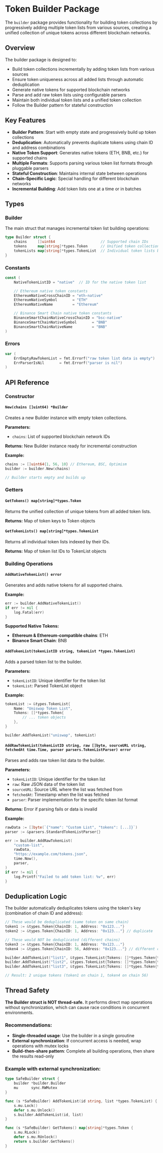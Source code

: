 # Token Builder Package

The `builder` package provides functionality for building token collections by progressively adding multiple token lists from various sources, creating a unified collection of unique tokens across different blockchain networks.

## Overview

The builder package is designed to:
- Build token collections incrementally by adding token lists from various sources
- Ensure token uniqueness across all added lists through automatic deduplication
- Generate native tokens for supported blockchain networks
- Parse and add raw token lists using configurable parsers
- Maintain both individual token lists and a unified token collection
- Follow the Builder pattern for stateful construction

## Key Features

- **Builder Pattern**: Start with empty state and progressively build up token collections
- **Deduplication**: Automatically prevents duplicate tokens using chain ID and address combinations
- **Native Token Support**: Generates native tokens (ETH, BNB, etc.) for supported chains
- **Multiple Formats**: Supports parsing various token list formats through pluggable parsers
- **Stateful Construction**: Maintains internal state between operations
- **Chain-Specific Logic**: Special handling for different blockchain networks
- **Incremental Building**: Add token lists one at a time or in batches

## Types

### Builder

The main struct that manages incremental token list building operations:

```go
type Builder struct {
    chains     []uint64                     // Supported chain IDs
    tokens     map[string]*types.Token      // Unified token collection (deduplicated)
    tokenLists map[string]*types.TokenList  // Individual token lists by ID
}
```

### Constants

```go
const (
    NativeTokenListID = "native"  // ID for the native token list

    // Ethereum native token constants
    EthereumNativeCrossChainID = "eth-native"
    EthereumNativeSymbol       = "ETH"
    EthereumNativeName         = "Ethereum"

    // Binance Smart Chain native token constants
    BinanceSmartChainNativeCrossChainID = "bsc-native"
    BinanceSmartChainNativeSymbol       = "BNB"
    BinanceSmartChainNativeName         = "BNB"
)
```

### Errors

```go
var (
    ErrEmptyRawTokenList = fmt.Errorf("raw token list data is empty")
    ErrParserIsNil       = fmt.Errorf("parser is nil")
)
```

## API Reference

### Constructor

#### `New(chains []uint64) *Builder`

Creates a new Builder instance with empty token collections.

**Parameters:**
- `chains`: List of supported blockchain network IDs

**Returns:** New Builder instance ready for incremental construction

**Example:**
```go
chains := []uint64{1, 56, 10} // Ethereum, BSC, Optimism
builder := builder.New(chains)

// Builder starts empty and builds up
```

### Getters

#### `GetTokens() map[string]*types.Token`

Returns the unified collection of unique tokens from all added token lists.

**Returns:** Map of token keys to Token objects

#### `GetTokenLists() map[string]*types.TokenList`

Returns all individual token lists indexed by their IDs.

**Returns:** Map of token list IDs to TokenList objects

### Building Operations

#### `AddNativeTokenList() error`

Generates and adds native tokens for all supported chains.

**Example:**
```go
err := builder.AddNativeTokenList()
if err != nil {
    log.Fatal(err)
}
```

**Supported Native Tokens:**
- **Ethereum & Ethereum-compatible chains**: ETH
- **Binance Smart Chain**: BNB

#### `AddTokenList(tokenListID string, tokenList *types.TokenList)`

Adds a parsed token list to the builder.

**Parameters:**
- `tokenListID`: Unique identifier for the token list
- `tokenList`: Parsed TokenList object

**Example:**
```go
tokenList := &types.TokenList{
    Name: "Uniswap Token List",
    Tokens: []*types.Token{
        // ... token objects
    },
}

builder.AddTokenList("uniswap", tokenList)
```

#### `AddRawTokenList(tokenListID string, raw []byte, sourceURL string, fetchedAt time.Time, parser parsers.TokenListParser) error`

Parses and adds raw token list data to the builder.

**Parameters:**
- `tokenListID`: Unique identifier for the token list
- `raw`: Raw JSON data of the token list
- `sourceURL`: Source URL where the list was fetched from
- `fetchedAt`: Timestamp when the list was fetched
- `parser`: Parser implementation for the specific token list format

**Returns:** Error if parsing fails or data is invalid

**Example:**
```go
rawData := []byte(`{"name": "Custom List", "tokens": [...]}`)
parser := &parsers.StandardTokenListParser{}

err := builder.AddRawTokenList(
    "custom-list",
    rawData,
    "https://example.com/tokens.json",
    time.Now(),
    parser,
)
if err != nil {
    log.Printf("Failed to add token list: %v", err)
}
```

## Deduplication Logic

The builder automatically deduplicates tokens using the token's key (combination of chain ID and address):

```go
// These would be deduplicated (same token on same chain)
token1 := &types.Token{ChainID: 1, Address: "0x123..."}
token2 := &types.Token{ChainID: 1, Address: "0x123..."} // duplicate

// These would NOT be deduplicated (different chains)
token3 := &types.Token{ChainID: 1, Address: "0x123..."}
token4 := &types.Token{ChainID: 56, Address: "0x123..."} // different chain

builder.AddTokenList("list1", &types.TokenList{Tokens: []*types.Token{token1}})
builder.AddTokenList("list2", &types.TokenList{Tokens: []*types.Token{token2}}) // ignored
builder.AddTokenList("list3", &types.TokenList{Tokens: []*types.Token{token3, token4}})

// Result: 2 unique tokens (token1 on chain 1, token4 on chain 56)
```

## Thread Safety

**The Builder struct is NOT thread-safe.** It performs direct map operations without synchronization, which can cause race conditions in concurrent environments.

### Recommendations:
- **Single-threaded usage**: Use the builder in a single goroutine
- **External synchronization**: If concurrent access is needed, wrap operations with mutex locks
- **Build-then-share pattern**: Complete all building operations, then share the results read-only

### Example with external synchronization:
```go
type SafeBuilder struct {
    builder *builder.Builder
    mu      sync.RWMutex
}

func (s *SafeBuilder) AddTokenList(id string, list *types.TokenList) {
    s.mu.Lock()
    defer s.mu.Unlock()
    s.builder.AddTokenList(id, list)
}

func (s *SafeBuilder) GetTokens() map[string]*types.Token {
    s.mu.RLock()
    defer s.mu.RUnlock()
    return s.builder.GetTokens()
}
```